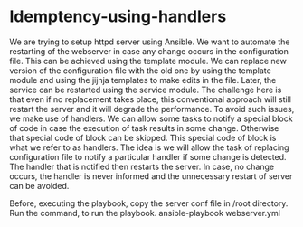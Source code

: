 # Idemptency-using-handlers
We are trying to setup httpd server using Ansible. We want to automate the restarting of the webserver in case any change occurs in the configuration file. This can be achieved using the template module. We can replace new version of the configuration file with the old one by using the template module and using the jijnja templates to make edits in the file.
Later, the service can be restarted using the service module. The challenge here is that even if no replacement takes place, this conventional approach will still restart the server and it will degrade the performance.
To avoid such issues, we make use of handlers. We can allow some tasks to notify a special block of code in case the execution of task results in some change. Otherwise that special code of block can be skipped. 
This special code of block is what we refer to as handlers. The idea is we will allow the task of replacing configuration file to notify a particular handler if some change is detected. The handler that is notified then restarts the server. In case, no change occurs, the handler is never informed and the unnecessary restart of server can be avoided. 

Before, executing the playbook, copy the server conf file in /root directory. 
Run the command, to run the playbook. 
ansible-playbook webserver.yml
